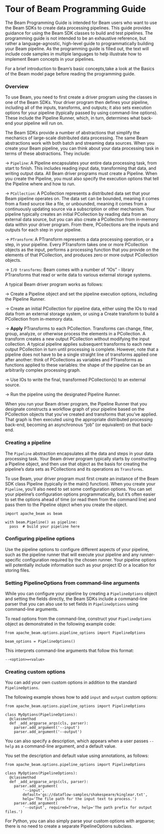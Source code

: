 <!--
Licensed under the Apache License, Version 2.0 (the "License");
you may not use this file except in compliance with the License.
You may obtain a copy of the License at

http://www.apache.org/licenses/LICENSE-2.0

Unless required by applicable law or agreed to in writing, software
distributed under the License is distributed on an "AS IS" BASIS,
WITHOUT WARRANTIES OR CONDITIONS OF ANY KIND, either express or implied.
See the License for the specific language governing permissions and
limitations under the License.
-->
# Tour of Beam Programming Guide

The Beam Programming Guide is intended for Beam users who want to use the Beam SDKs to create data processing pipelines. This guide provides guidance for using the Beam SDK classes to build and test pipelines. The programming guide is not intended to be an exhaustive reference, but rather a language-agnostic, high-level guide to programmatically building your Beam pipeline. As the programming guide is filled out, the text will include code samples in multiple languages to help illustrate how to implement Beam concepts in your pipelines.

For a brief introduction to Beam’s basic concepts,take a look at the Basics of the Beam model page before reading the programming guide.

### Overview

To use Beam, you need to first create a driver program using the classes in one of the Beam SDKs. Your driver program then defines your pipeline, including all of the inputs, transforms, and outputs; it also sets execution options for your pipeline (typically passed by using command-line options). These include the Pipeline Runner, which, in turn, determines what back-end your pipeline will run on.

The Beam SDKs provide a number of abstractions that simplify the mechanics of large-scale distributed data processing. The same Beam abstractions work with both batch and streaming data sources. When you create your Beam pipeline, you can think about your data processing task in terms of these abstractions. They include:

&#8594; `Pipeline`: A Pipeline encapsulates your entire data processing task, from start to finish. This includes reading input data, transforming that data, and writing output data. All Beam driver programs must create a Pipeline. When you create the Pipeline, you must also specify the execution options that tell the Pipeline where and how to run.

&#8594; `PCollection`: A PCollection represents a distributed data set that your Beam pipeline operates on. The data set can be bounded, meaning it comes from a fixed source like a file, or unbounded, meaning it comes from a continuously updating source via a subscription or other mechanism. Your pipeline typically creates an initial PCollection by reading data from an external data source, but you can also create a PCollection from in-memory data within your driver program. From there, PCollections are the inputs and outputs for each step in your pipeline.

&#8594; `PTransform`: A PTransform represents a data processing operation, or a step, in your pipeline. Every PTransform takes one or more PCollection objects as the input, performs a processing function that you provide on the elements of that PCollection, and produces zero or more output PCollection objects.

&#8594; `I/O transforms`: Beam comes with a number of “IOs” - library PTransforms that read or write data to various external storage systems.

A typical Beam driver program works as follows:

&#8594; Create a Pipeline object and set the pipeline execution options, including the Pipeline Runner.

&#8594; Create an initial PCollection for pipeline data, either using the IOs to read data from an external storage system, or using a Create transform to build a PCollection from in-memory data.

&#8594; **Apply** PTransforms to each PCollection. Transforms can change, filter, group, analyze, or otherwise process the elements in a PCollection. A transform creates a new output PCollection without modifying the input collection. A typical pipeline applies subsequent transforms to each new output PCollection in turn until processing is complete. However, note that a pipeline does not have to be a single straight line of transforms applied one after another: think of PCollections as variables and PTransforms as functions applied to these variables: the shape of the pipeline can be an arbitrarily complex processing graph.

&#8594; Use IOs to write the final, transformed PCollection(s) to an external source.

&#8594; Run the pipeline using the designated Pipeline Runner.

When you run your Beam driver program, the Pipeline Runner that you designate constructs a workflow graph of your pipeline based on the PCollection objects that you’ve created and transforms that you’ve applied. That graph is then executed using the appropriate distributed processing back-end, becoming an asynchronous “job” (or equivalent) on that back-end.

### Creating a pipeline

The `Pipeline` abstraction encapsulates all the data and steps in your data processing task. Your Beam driver program typically starts by constructing a Pipeline object, and then use that object as the basis for creating the pipeline’s data sets as PCollections and its operations as `Transforms`.

To use Beam, your driver program must first create an instance of the Beam SDK class Pipeline (typically in the main() function). When you create your `Pipeline`, you’ll also need to set some configuration options. You can set your pipeline’s configuration options programmatically, but it’s often easier to set the options ahead of time (or read them from the command line) and pass them to the Pipeline object when you create the object.

```
import apache_beam as beam

with beam.Pipeline() as pipeline:
  pass  # build your pipeline here
```

### Configuring pipeline options

Use the pipeline options to configure different aspects of your pipeline, such as the pipeline runner that will execute your pipeline and any runner-specific configuration required by the chosen runner. Your pipeline options will potentially include information such as your project ID or a location for storing files.

### Setting PipelineOptions from command-line arguments

While you can configure your pipeline by creating a `PipelineOptions` object and setting the fields directly, the Beam SDKs include a command-line parser that you can also use to set fields in `PipelineOptions` using command-line arguments.

To read options from the command-line, construct your `PipelineOptions` object as demonstrated in the following example code:

```
from apache_beam.options.pipeline_options import PipelineOptions

beam_options = PipelineOptions()
```

This interprets command-line arguments that follow this format:

```
--<option>=<value>
```

### Creating custom options

You can add your own custom options in addition to the standard `PipelineOptions`.

The following example shows how to add `input` and `output` custom options:

```
from apache_beam.options.pipeline_options import PipelineOptions

class MyOptions(PipelineOptions):
  @classmethod
  def _add_argparse_args(cls, parser):
    parser.add_argument('--input')
    parser.add_argument('--output')
```

You can also specify a description, which appears when a user passes `--help` as a command-line argument, and a default value.

You set the description and default value using annotations, as follows:

```
from apache_beam.options.pipeline_options import PipelineOptions

class MyOptions(PipelineOptions):
  @classmethod
  def _add_argparse_args(cls, parser):
    parser.add_argument(
        '--input',
        default='gs://dataflow-samples/shakespeare/kinglear.txt',
        help='The file path for the input text to process.')
    parser.add_argument(
        '--output', required=True, help='The path prefix for output files.')
```

For Python, you can also simply parse your custom options with argparse; there is no need to create a separate PipelineOptions subclass.